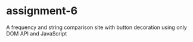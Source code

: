 # assignment-6
A frequency and string comparison site with button decoration using only DOM API and JavaScript

